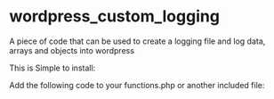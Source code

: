 # wordpress_custom_logging
A piece of code that can be used to create a logging file and log data, arrays and objects into wordpress

This is Simple to install:

Add the following code to your functions.php or another included file:

